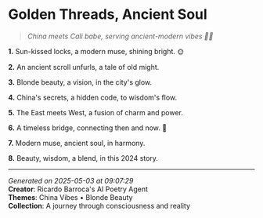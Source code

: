 # Golden Threads, Ancient Soul

> *China meets Cali babe, serving ancient-modern vibes 💫😍*

**1.** Sun-kissed locks, a modern muse, shining bright. 🌞


**2.** An ancient scroll unfurls, a tale of old might.


**3.** Blonde beauty, a vision, in the city's glow.


**4.** China's secrets, a hidden code, to wisdom's flow.


**5.** The East meets West, a fusion of charm and power.


**6.** A timeless bridge, connecting then and now. 🌉


**7.** Modern muse, ancient soul, in harmony.


**8.** Beauty, wisdom, a blend, in this 2024 story.



---

*Generated on 2025-05-03 at 09:07:29*  
**Creator**: Ricardo Barroca's AI Poetry Agent  
**Themes**: China Vibes • Blonde Beauty  
**Collection**: A journey through consciousness and reality